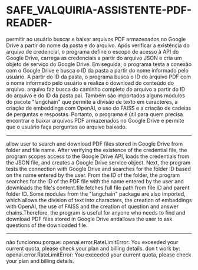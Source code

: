 # SAFE_VALQUIRIA-ASSISTENTE-PDF-READER-
permitir ao usuário buscar e baixar arquivos PDF armazenados no Google Drive a partir do nome da pasta e do arquivo. Após verificar a existência do arquivo de credencial, o programa define o escopo de acesso à API do Google Drive, carrega as credenciais a partir do arquivo JSON e cria um objeto de serviço do Google Drive. Em seguida, o programa testa a conexão com o Google Drive e busca o ID da pasta a partir do nome informado pelo usuário. A partir do ID da pasta, o programa busca o ID do arquivo PDF com o nome informado pelo usuário e realiza o download do conteúdo do arquivo.
arquivo faz busca do caminho completo do arquivo a partir do ID do arquivo e do ID da pasta pai. Também são importados alguns módulos do pacote "langchain" que permite a divisão de texto em caracteres, a criação de embeddings com OpenAI, o uso do FAISS e a criação de cadeias de perguntas e respostas.
Portanto, o programa é útil para quem precisa encontrar e baixar arquivos PDF armazenados no Google Drive e permite que o usuário faça perguntas ao arquivo baixado.
***
allow user to search and download PDF files stored in Google Drive from folder and file name. After verifying the existence of the credential file, the program scopes access to the Google Drive API, loads the credentials from the JSON file, and creates a Google Drive service object. Next, the program tests the connection with Google Drive and searches for the folder ID based on the name entered by the user. From the ID of the folder, the program searches for the ID of the PDF file with the name entered by the user and downloads the file's content.file fetches full file path from file ID and parent folder ID. Some modules from the "langchain" package are also imported, which allows the division of text into characters, the creation of embeddings with OpenAI, the use of FAISS and the creation of question and answer chains.Therefore, the program is useful for anyone who needs to find and download PDF files stored in Google Drive andallows the user to ask questions of the downloaded file.
***
não funcionou porque: openai.error.RateLimitError: You exceeded your current quota, please check your plan and billing details.
don t work by: openai.error.RateLimitError: You exceeded your current quota, please check your plan and billing details.
